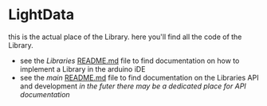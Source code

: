 # LightData
this is the actual place of the Library.
here you'll find all the code of the Library. 

* see the _Libraries_ [README.md](../../README.md) file to find documentation on how to implement a Library in the arduino iDE
* see the _main_ [README.md](../../../README.md) file to find documentation on the Libraries API and development _in the futer there may be a dedicated place for API documentation_